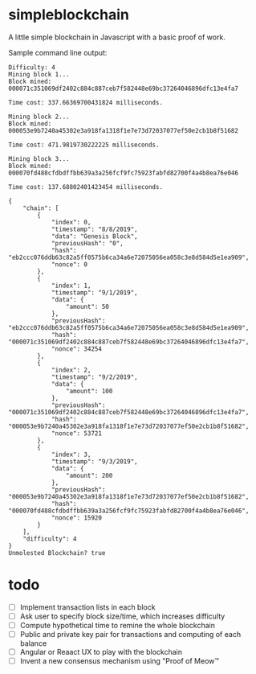 # simpleblockchain

A little simple blockchain in Javascript with a basic proof of work.

Sample command line output:

```
Difficulty: 4
Mining block 1...
Block mined: 000071c351069df2402c884c887ceb7f582448e69bc37264046896dfc13e4fa7

Time cost: 337.66369700431824 milliseconds.

Mining block 2...
Block mined: 000053e9b7240a45302e3a918fa1318f1e7e73d72037077ef50e2cb1b8f51682

Time cost: 471.9819730222225 milliseconds.

Mining block 3...
Block mined: 000070fd488cfdbdffbb639a3a256fcf9fc75923fabfd82700f4a4b8ea76e046

Time cost: 137.68802401423454 milliseconds.

{
    "chain": [
        {
            "index": 0,
            "timestamp": "8/8/2019",
            "data": "Genesis Block",
            "previousHash": "0",
            "hash": "eb2ccc076ddb63c82a5ff0575b6ca34a6e72075056ea058c3e8d584d5e1ea909",
            "nonce": 0
        },
        {
            "index": 1,
            "timestamp": "9/1/2019",
            "data": {
                "amount": 50
            },
            "previousHash": "eb2ccc076ddb63c82a5ff0575b6ca34a6e72075056ea058c3e8d584d5e1ea909",
            "hash": "000071c351069df2402c884c887ceb7f582448e69bc37264046896dfc13e4fa7",
            "nonce": 34254
        },
        {
            "index": 2,
            "timestamp": "9/2/2019",
            "data": {
                "amount": 100
            },
            "previousHash": "000071c351069df2402c884c887ceb7f582448e69bc37264046896dfc13e4fa7",
            "hash": "000053e9b7240a45302e3a918fa1318f1e7e73d72037077ef50e2cb1b8f51682",
            "nonce": 53721
        },
        {
            "index": 3,
            "timestamp": "9/3/2019",
            "data": {
                "amount": 200
            },
            "previousHash": "000053e9b7240a45302e3a918fa1318f1e7e73d72037077ef50e2cb1b8f51682",
            "hash": "000070fd488cfdbdffbb639a3a256fcf9fc75923fabfd82700f4a4b8ea76e046",
            "nonce": 15920
        }
    ],
    "difficulty": 4
}
Unmolested Blockchain? true
```
# todo
- [ ] Implement transaction lists in each block
- [ ] Ask user to specify block size/time, which increases difficulty
- [ ] Compute hypothetical time to remine the whole blockchain
- [ ] Public and private key pair for transactions and computing of each balance
- [ ] Angular or Reaact UX to play with the blockchain
- [ ] Invent a new consensus mechanism using "Proof of Meow™

